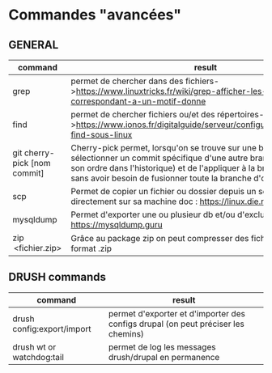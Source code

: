 # Commandes "avancées"

## GENERAL

|command|result|
|-|-|
|grep |permet de chercher dans des fichiers->https://www.linuxtricks.fr/wiki/grep-afficher-les-lignes-correspondant-a-un-motif-donne|
|find|permet de chercher fichiers ou/et des répertoires->https://www.ionos.fr/digitalguide/serveur/configuration/commande-find-sous-linux|
|git cherry-pick [nom commit]|Cherry-pick permet, lorsqu'on se trouve sur une branche, de sélectionner un commit spécifique d'une autre branche (peu importe son ordre dans l'historique) et de l'appliquer à la branche actuelle, sans avoir besoin de fusionner toute la branche d'origine.|
|scp|Permet de copier un fichier ou dossier depuis un serveur distant directement sur sa machine doc : https://linux.die.net/man/1/scp|
|mysqldump|Permet d'exporter une ou plusieur db et/ou d'exclure des tables doc : https://mysqldump.guru|
|zip <option> <fichier.zip> <folder> |Grâce au package zip on peut compresser des fichiers/dossier au format .zip|



## DRUSH commands

|command|result|
|-|-|
|drush config:export/import|permet d'exporter et d'importer des configs drupal (on peut préciser les chemins)|
|drush wt or watchdog:tail|permet de log les messages drush/drupal en permanence|


